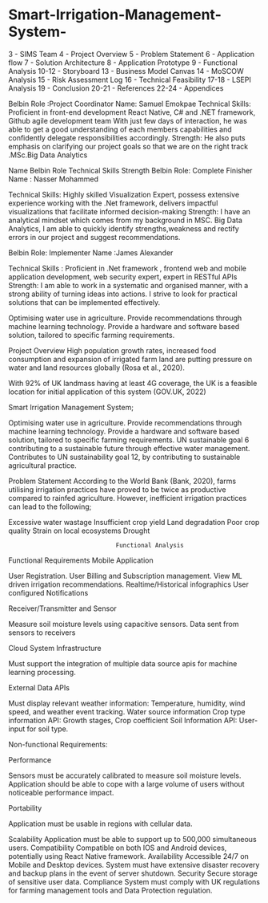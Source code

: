 # Smart-Irrigation-Management-System-
3 		- SIMS Team 
4 		- Project Overview
5 		- Problem Statement
6		- Application flow
7		- Solution Architecture
8		- Application Prototype
9		- Functional Analysis
10-12 	- Storyboard
13		- Business Model Canvas
14		- MoSCOW Analysis 
15		- Risk Assessment Log
16		- Technical Feasibility
17-18	- LSEPI Analysis
19		- Conclusion
20-21	- References
22-24    	- Appendices


 Belbin Role :Project Coordinator
 Name:  Samuel Emokpae
 Technical Skills: Proficient in front-end development React Native, C# and .NET framework, Github agile development team 
 With just few days of interaction, he was able to get a good understanding of each members capabilities and  confidently delegate  responsibilities accordingly.
 Strength: He  also puts emphasis  on clarifying our project goals  so that we are on the right track .MSc.Big Data Analytics 
 
 Name             Belbin Role      Technical Skills       Strength
Belbin Role: Complete Finisher
Name : Nasser Mohammed 
      
 Technical Skills: Highly skilled Visualization Expert, possess  extensive experience working with the .Net framework, delivers impactful visualizations that facilitate informed decision-making
Strength: I have an analytical  mindset which comes from my background in MSC. Big Data Analytics, I am  able to quickly identify strengths,weakness and rectify errors  in our project  and suggest  recommendations.

Belbin Role: Implementer
Name :James Alexander

Technical Skills : Proficient in .Net framework , frontend web and mobile application development, web security expert, expert in RESTful APIs
Strength: I am able to work in a systematic and organised manner, with a strong ability of turning ideas into actions. I strive to look for practical solutions that can be implemented effectively.


Optimising water use in agriculture. Provide recommendations through machine learning technology. Provide a hardware and software based solution, tailored to specific farming requirements.

Project Overview
High population growth rates, increased food consumption and expansion of irrigated farm land are putting pressure on water and land resources globally (Rosa et al., 2020).

With 92% of UK landmass having at least 4G coverage, the UK is a feasible location for initial application of this system (GOV.UK, 2022)

Smart Irrigation Management System;

Optimising water use in agriculture.
Provide recommendations through machine learning technology.
Provide a hardware and software based solution, tailored to specific farming requirements.
UN sustainable goal 6 contributing to a sustainable future through effective water management.
Contributes to UN sustainability goal 12, by contributing to sustainable agricultural practice.

Problem Statement
According to the World Bank (Bank, 2020), farms utilising irrigation practices have proved to be twice as productive compared to rainfed agriculture.
However, inefficient irrigation practices can lead to the following;

Excessive water wastage
Insufficient crop yield
Land degradation
Poor crop quality
Strain on local ecosystems
Drought

                                  Functional Analysis
   Functional Requirements
Mobile Application

User Registration.
User Billing and Subscription management.
View ML driven irrigation recommendations.
Realtime/Historical infographics
User configured Notifications 

Receiver/Transmitter and Sensor

Measure soil moisture levels using capacitive sensors.
Data sent from sensors to receivers

Cloud System Infrastructure

Must support the integration of multiple data source apis for machine learning processing.
 
External Data APIs 

Must display relevant weather information: Temperature, humidity, wind speed, and weather event tracking. 
Water source information
Crop type information API: Growth stages, Crop coefficient 
Soil Information API: User-input for soil type.

   Non-functional Requirements:

Performance

Sensors must be accurately calibrated to measure soil moisture levels. 
Application should be able to cope with a large volume of users without noticeable performance impact.

Portability

Application must be usable in regions with cellular data.

Scalability	
Application must be able to support up to 500,000 simultaneous users.
Compatibility 
Compatible on  both IOS and Android devices, potentially using React Native framework. 
Availability 
Accessible 24/7 on Mobile and Desktop devices.
System must have extensive disaster recovery and backup plans in the event of server shutdown. 
Security
Secure storage of sensitive user data. 
Compliance
System must comply with UK regulations for farming management tools and Data Protection regulation. 


